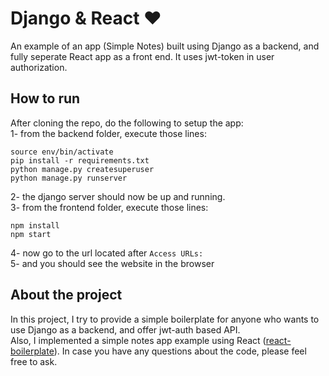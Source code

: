 # Django & React :heart:
An example of an app (Simple Notes) built using Django as a backend, and fully seperate React app as a front end. It uses jwt-token in user authorization.

## How to run
After cloning the repo, do the following to setup the app:<br />
1- from the backend folder, execute those lines:
```
source env/bin/activate
pip install -r requirements.txt
python manage.py createsuperuser
python manage.py runserver
```
2- the django server should now be up and running. <br />
3- from the frontend folder, execute those lines:
```
npm install
npm start
```
4- now go to the url located after `Access URLs:` <br/>
5- and you should see the website in the browser <br />

## About the project
In this project, I try to provide a simple boilerplate for anyone who wants to use Django as a backend, and offer jwt-auth based API. <br />
Also, I implemented a simple notes app example using React ([react-boilerplate](https://github.com/react-boilerplate/react-boilerplate)). In case you have any questions about the code, please feel free to ask. <br />
